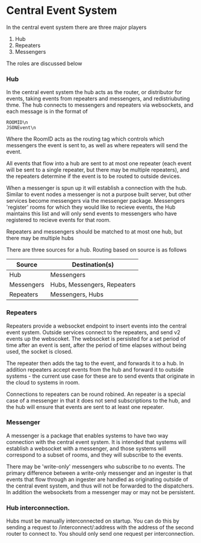 # Central Event System

In the central event system there are three major players

1. Hub 
2. Repeaters
3. Messengers

The roles are discussed below

### Hub

In the central event system the hub acts as the router, or distributor for events, taking events from repeaters and messengers, and redistriubuting thme. The hub connects to messengers and repeaters via websockets, and each message is in the format of 

```
ROOMID\n
JSONEvent\n
```

Where the RoomID acts as the routing tag which controls which messengers the event is sent to, as well as where repeaters will send the event. 

All events that flow into a hub are sent to at most one repeater (each event will be sent to a single repeater, but there may be multiple repeaters), and the repeaters determine if the event is to be routed to outside devices. 

When a messenger is spun up it will establish a connection with the hub. Similar to event nodes a messenger is not a purpose built server, but other services become messengers via the messenger package. Messengers 'register' rooms for which they would like to recieve events, the Hub maintains this list and will only send events to messengers who have registered to recieve events for that room. 

Repeaters and messengers should be matched to at most one hub, but there may be multiple hubs

There are three sources for a hub. Routing based on source is as follows


|Source|Destination(s)|
|------|--------------|
|Hub|Messengers|
|Messengers|Hubs, Messengers, Repeaters|
|Repeaters|Messengers, Hubs|

### Repeaters

Repeaters provide a websocket endpoint to insert events into the central event system. Outside services connect to the repeaters, and send v2 events up the webscoket. The websocket is persisted for a set period of time after an event is sent, after the period of time elapses without being used, the socket is closed. 

The repeater then adds the tag to the event, and forwards it to a hub. In addition repeaters accept events from the hub and forward it to outside systems - the current use case for these are to send events that originate in the cloud to systems in room. 

Connections to repeaters can be round robined. An repeater is  a special case of a messenger in that it does not send subscriptions to the hub, and the hub will ensure that events are sent to at least one repeater.

### Messenger

A messenger is a package that enables systems to have two way connection with the central event system. It is intended that systems will establish a websocket with a messenger, and those systems will correspond to a subset of rooms, and they will subscribe to the events. 

There may be 'write-only' messengers who subscribe to no events. The primary difference between a write-only messenger and an ingester is that events that flow through an ingester are handled as originating outside of the central event system, and thus will not be forwarded to the dispatchers. In addition the websockets from a messenger may or may not be persistent. 

### Hub interconnection. 

Hubs must be manually interconnected on startup. You can do this by sending a request to /interconnect/:address with the address of the second router to connect to. You should only send one request per interconnection. 
